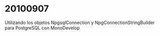 # 20100907
Utilizando los objetos NpgsqlConnection y NpgConnectionStringBuilder para PostgreSQL con MonoDevelop
